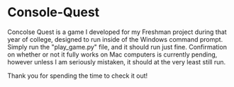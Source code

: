 # Console-Quest

Concolse Quest is a game I developed for my Freshman project during that year of college, designed to run inside of the Windows command prompt. Simply run the "play_game.py" file, and it should run just fine. Confirmation on whether or not it fully works on Mac computers is currently pending, however unless I am seriously mistaken, it should at the very least still run.

Thank you for spending the time to check it out!
